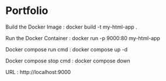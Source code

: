 # Portfolio
Build the Docker Image : 
      docker build -t my-html-app .

Run the Docker Container : 
      docker run -p 9000:80 my-html-app

Docker compose run cmd : 
      docker compose up -d

Docker compose stop cmd :
      docker compose down

URL : http://localhost:9000
